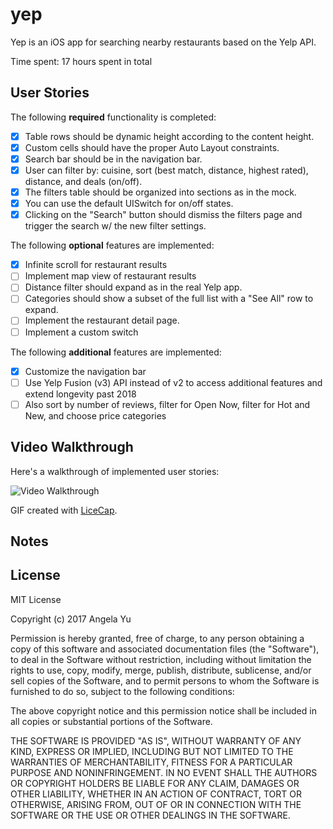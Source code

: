 # yep

Yep is an iOS app for searching nearby restaurants based on the Yelp API.

Time spent: 17 hours spent in total

## User Stories

The following **required** functionality is completed:
- [x] Table rows should be dynamic height according to the content height.
- [x] Custom cells should have the proper Auto Layout constraints.
- [x] Search bar should be in the navigation bar.
- [x] User can filter by: cuisine, sort (best match, distance, highest rated), distance, and deals (on/off).
- [x] The filters table should be organized into sections as in the mock.
- [x] You can use the default UISwitch for on/off states.
- [x] Clicking on the "Search" button should dismiss the filters page and trigger the search w/ the new filter settings.

The following **optional** features are implemented:

- [x] Infinite scroll for restaurant results
- [ ] Implement map view of restaurant results
- [ ] Distance filter should expand as in the real Yelp app.
- [ ] Categories should show a subset of the full list with a "See All" row to expand.
- [ ] Implement the restaurant detail page.
- [ ] Implement a custom switch

The following **additional** features are implemented:

- [x] Customize the navigation bar
- [ ] Use Yelp Fusion (v3) API instead of v2 to access additional features and extend longevity past 2018
- [ ] Also sort by number of reviews, filter for Open Now, filter for Hot and New, and choose price categories

## Video Walkthrough

Here's a walkthrough of implemented user stories:

<img src='' title='Video Walkthrough' width='' alt='Video Walkthrough' />

GIF created with [LiceCap](http://www.cockos.com/licecap/).

## Notes



## License

  MIT License

  Copyright (c) 2017 Angela Yu

  Permission is hereby granted, free of charge, to any person obtaining a copy
  of this software and associated documentation files (the "Software"), to deal
  in the Software without restriction, including without limitation the rights
  to use, copy, modify, merge, publish, distribute, sublicense, and/or sell
  copies of the Software, and to permit persons to whom the Software is
  furnished to do so, subject to the following conditions:

  The above copyright notice and this permission notice shall be included in all
  copies or substantial portions of the Software.

  THE SOFTWARE IS PROVIDED "AS IS", WITHOUT WARRANTY OF ANY KIND, EXPRESS OR
  IMPLIED, INCLUDING BUT NOT LIMITED TO THE WARRANTIES OF MERCHANTABILITY,
  FITNESS FOR A PARTICULAR PURPOSE AND NONINFRINGEMENT. IN NO EVENT SHALL THE
  AUTHORS OR COPYRIGHT HOLDERS BE LIABLE FOR ANY CLAIM, DAMAGES OR OTHER
  LIABILITY, WHETHER IN AN ACTION OF CONTRACT, TORT OR OTHERWISE, ARISING FROM,
  OUT OF OR IN CONNECTION WITH THE SOFTWARE OR THE USE OR OTHER DEALINGS IN THE
  SOFTWARE.
